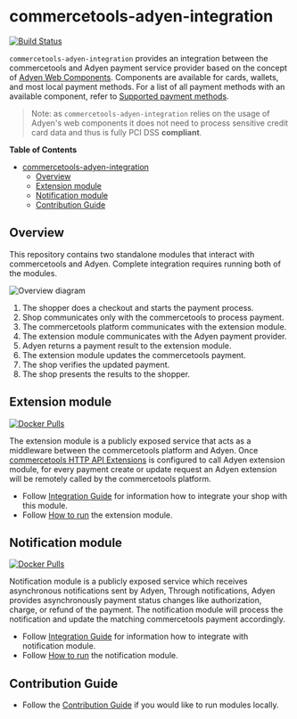 # commercetools-adyen-integration
[![Build Status](https://travis-ci.com/commercetools/commercetools-adyen-integration.svg?branch=master)](https://travis-ci.com/commercetools/commercetools-adyen-integration)

`commercetools-adyen-integration` provides an integration between the commercetools and Adyen payment service provider based on the concept of [Adyen Web Components](https://docs.adyen.com/checkout/components-web).
Components are available for cards, wallets, and most local payment methods. For a list of all payment methods with an available component, refer to [Supported payment methods](https://docs.adyen.com/checkout/supported-payment-methods).

> Note: as `commercetools-adyen-integration` relies on the usage of Adyen's web components it does not need to process sensitive credit card data and thus is fully PCI DSS **compliant**.

<!-- START doctoc generated TOC please keep comment here to allow auto update -->
<!-- DON'T EDIT THIS SECTION, INSTEAD RE-RUN doctoc TO UPDATE -->
**Table of Contents**  
<!-- *generated with [DocToc](https://github.com/thlorenz/doctoc)* -->

- [commercetools-adyen-integration](#commercetools-adyen-integration)
  - [Overview](#overview)
  - [Extension module](#extension-module)
  - [Notification module](#notification-module)
  - [Contribution Guide](#contribution-guide)

<!-- END doctoc generated TOC please keep comment here to allow auto update -->

## Overview
This repository contains two standalone modules that interact with commercetools and Adyen.
Complete integration requires running both of the modules.

![Overview diagram](https://user-images.githubusercontent.com/3469524/86220256-9f8ab900-bb83-11ea-963a-243e9992283f.jpg)
1. The shopper does a checkout and starts the payment process.
2. Shop communicates only with the commercetools to process payment.
3. The commercetools platform communicates with the extension module.
4. The extension module communicates with the Adyen payment provider.
5. Adyen returns a payment result to the extension module.
6. The extension module updates the commercetools payment.
7. The shop verifies the updated payment.
8. The shop presents the results to the shopper.

## Extension module 

[![Docker Pulls](https://img.shields.io/docker/pulls/commercetools/commercetools-adyen-integration-extension)](https://hub.docker.com/r/commercetools/commercetools-adyen-integration-extension)

The extension module is a publicly exposed service that acts as a middleware between the commercetools platform and Adyen. 
Once [commercetools HTTP API Extensions](https://docs.commercetools.com/http-api-projects-api-extensions) is configured to call Adyen extension module, for every payment create or update request an Adyen extension will be remotely called by the commercetools platform.

- Follow [Integration Guide](./extension/docs/WebComponentsIntegrationGuide.md) for information how to integrate your shop with this module.
- Follow [How to run](extension/docs/HowToRun.md) the extension module.

## Notification module 

[![Docker Pulls](https://img.shields.io/docker/pulls/commercetools/commercetools-adyen-integration-notification)](https://hub.docker.com/r/commercetools/commercetools-adyen-integration-notification)

Notification module is a publicly exposed service which receives asynchronous notifications sent by Adyen, 
Through notifications, Adyen provides asynchronously payment status changes like authorization, charge, or refund of the payment.
The notification module will process the notification and update the matching commercetools payment accordingly.

- Follow [Integration Guide](./notification/docs/IntegrationGuide.md) for information how to integrate with notification module.
- Follow [How to run](notification/docs/HowToRun.md) the notification module.

## Contribution Guide

- Follow the [Contribution Guide](docs/ContributionGuide.md) if you would like to run modules locally.
